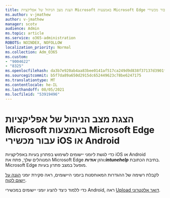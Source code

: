 ```yaml
---
title: הצגת מצב הניהול של אפליקציות Microsoft באמצעות Microsoft Edge עבור מכשירי iOS או Android
ms.author: v-jmathew
author: v-jmathew
manager: scotv
audience: Admin
ms.topic: article
ms.service: o365-administration
ROBOTS: NOINDEX, NOFOLLOW
localization_priority: Normal
ms.collection: Adm_O365
ms.custom:
- "9004622"
- "8325"
ms.openlocfilehash: da3b7e920ab4aa83bee0141af517ca249d9d838f37137d3901f6841b98ba9aae
ms.sourcegitcommit: b5f7da89a650d2915dc652449623c78be6247175
ms.translationtype: MT
ms.contentlocale: he-IL
ms.lasthandoff: 08/05/2021
ms.locfileid: "53919496"
---
```

# <a name="view-the-management-status-of-microsoft-apps-using-microsoft-edge-for-ios-or-android-devices"></a>הצגת מצב הניהול של אפליקציות Microsoft באמצעות Microsoft Edge עבור מכשירי iOS או Android

כדי לגשת ליומני יישומים לשימוש בפתרון בעיות באפליקציות iOS או Android המנוהלים שלך, פתח את Microsoft Edge והזן ***אודות:intunehelp*** בתיבת הכתובת. Microsoft Edge מופעל במצב פתרון בעיות.

לקבלת רשימה של ההגדרות המאוחסנות ביומני היישומים, ראה סקירת יומני [הגנה על יישום לקוח](https://go.microsoft.com/fwlink/?linkid=2141401).

כדי ללמוד כיצד להציג יומני יישומים במכשירי Android, ראה [Upload דואר אלקטרוני](https://go.microsoft.com/fwlink/?linkid=2141408).
